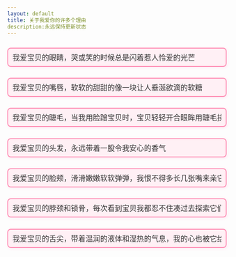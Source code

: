 ```yaml
---
layout: default
title: 关于我爱你的许多个理由
description:永远保持更新状态
---
```

<style>
.love-item {
  margin: 1.5em 0;
  font-size: 1.2em;
  font-weight: bold;
  color: #444;
}

.love-input {
  display: block;
  width: 100%;
  max-width: 600px;
  margin-top: 0.5em;
  padding: 0.6em;
  font-size: 1em;
  border: 2px solid #ff8cb3;
  border-radius: 8px;
  background-color: #fff0f5;
  color: #333;
  box-shadow: 2px 2px 6px rgba(255, 150, 200, 0.2);
}
</style>

<div class="love-item">
  <input class="love-input" type="text" value="我爱宝贝的眼睛，哭或笑的时候总是闪着惹人怜爱的光芒" readonly>
</div>

<div class="love-item">
  <input class="love-input" type="text" value="我爱宝贝的嘴唇，软软的甜甜的像一块让人垂涎欲滴的软糖" readonly>
</div>

<div class="love-item">
  <input class="love-input" type="text" value="我爱宝贝的睫毛，当我用脸蹭宝贝时，宝贝轻轻开合眼眸用睫毛挠我的脸" readonly>
</div>

<div class="love-item">
  <input class="love-input" type="text" value="我爱宝贝的头发，永远带着一股令我安心的香气" readonly>
</div>

<div class="love-item">
  <input class="love-input" type="text" value="我爱宝贝的脸颊，滑滑嫩嫩软软弹弹，我恨不得多长几张嘴来亲它" readonly>
</div>

<div class="love-item">
  <input class="love-input" type="text" value="我爱宝贝的脖颈和锁骨，每次看到宝贝我都忍不住凑过去探索它们" readonly>
</div>

<div class="love-item">
  <input class="love-input" type="text" value="我爱宝贝的舌尖，带着温润的液体和湿热的气息，我的心也被它给缠住了" readonly>
</div>

